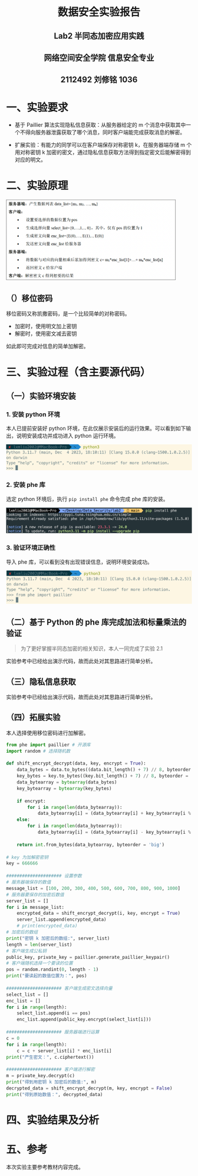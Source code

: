 # <center>**数据安全实验报告**</center>

## <center>**Lab2 半同态加密应用实践**</center>

## <center> **网络空间安全学院 信息安全专业**</center>

## <center> **2112492 刘修铭 1036**</center>

# 一、实验要求

* 基于 Paillier 算法实现隐私信息获取：从服务器给定的 m 个消息中获取其中一个不得向服务器泄露获取了哪个消息，同时客户端能完成获取消息的解密。

* 扩展实验：有能力的同学可以在客户端保存对称密钥 k，在服务器端存储 m 个用对称密钥 k 加密的密文，通过隐私信息获取方法得到指定密文后能解密得到对应的明文。




# 二、实验原理





<img src="./2112492%20%E5%88%98%E4%BF%AE%E9%93%AD%20%E5%8D%8A%E5%90%8C%E6%80%81%E5%8A%A0%E5%AF%86%E5%BA%94%E7%94%A8%E5%AE%9E%E8%B7%B5.pic/image-20240312094102380.png" alt="image-20240312094102380" style="zoom:50%;" />



## （）移位密码

移位密码又称凯撒密码，是一个比较简单的对称密码。

* 加密时，使用明文加上密钥
* 解密时，使用密文减去密钥

如此即可完成对信息的简单加解密。



# 三、实验过程（含主要源代码）

## （一）实验环境安装

### 1. 安装 python 环境

本人已提前安装好 python 环境，在此仅展示安装后的运行效果。可以看到如下输出，说明安装成功并成功进入 python 运行环境。

<img src="./2112492%20%E5%88%98%E4%BF%AE%E9%93%AD%20%E5%8D%8A%E5%90%8C%E6%80%81%E5%8A%A0%E5%AF%86%E5%BA%94%E7%94%A8%E5%AE%9E%E8%B7%B5.pic/image-20240312093041308.png" alt="image-20240312093041308" style="zoom:50%;" />

### 2. 安装 phe 库

选定 python 环境后，执行 `pip install phe` 命令完成 phe 库的安装。

<img src="./2112492%20%E5%88%98%E4%BF%AE%E9%93%AD%20%E5%8D%8A%E5%90%8C%E6%80%81%E5%8A%A0%E5%AF%86%E5%BA%94%E7%94%A8%E5%AE%9E%E8%B7%B5.pic/image-20240312093314000.png" alt="image-20240312093314000" style="zoom:50%;" />

###  3. 验证环境正确性

导入 phe 库，可以看到没有出现错误信息，说明环境安装成功。

<img src="./2112492%20%E5%88%98%E4%BF%AE%E9%93%AD%20%E5%8D%8A%E5%90%8C%E6%80%81%E5%8A%A0%E5%AF%86%E5%BA%94%E7%94%A8%E5%AE%9E%E8%B7%B5.pic/image-20240312093422108.png" alt="image-20240312093422108" style="zoom:50%;" />



## （二）基于 Python 的 phe 库完成加法和标量乘法的验证

> 为了更好掌握半同态加密的相关知识，本人一同完成了实验 2.1

实验参考中已经给出演示代码，故而此处对其思路进行简单分析。



## （三）隐私信息获取

实验参考中已经给出演示代码，故而此处对其思路进行简单分析。





## （四）拓展实验

本人选择使用移位密码进行加解密。



```python
from phe import paillier # 开源库
import random # 选择随机数

def shift_encrypt_decrypt(data, key, encrypt = True):
    data_bytes = data.to_bytes((data.bit_length() + 7) // 8, byteorder = 'big')
    key_bytes = key.to_bytes((key.bit_length() + 7) // 8, byteorder = 'big')
    data_bytearray = bytearray(data_bytes)
    key_bytearray = bytearray(key_bytes)
    
    if encrypt:
        for i in range(len(data_bytearray)):
            data_bytearray[i] = (data_bytearray[i] + key_bytearray[i % len(key_bytearray)]) % 256
    else:
        for i in range(len(data_bytearray)):
            data_bytearray[i] = (data_bytearray[i] - key_bytearray[i % len(key_bytearray)]) % 256
    
    return int.from_bytes(data_bytearray, byteorder = 'big')

# key 为加解密密钥
key = 666666

##################### 设置参数
# 服务器端保存的数值
message_list = [100, 200, 300, 400, 500, 600, 700, 800, 900, 1000]
# 服务器要保存的加密后数值
server_list = []
for i in message_list:
    encrypted_data = shift_encrypt_decrypt(i, key, encrypt = True)
    server_list.append(encrypted_data)
    # print(encrypted_data)
# 加密后的数组
print("密钥 k 加密后的数组:", server_list)
length = len(server_list)
# 客户端生成公私钥
public_key, private_key = paillier.generate_paillier_keypair()
# 客户端随机选择一个要读的位置
pos = random.randint(0, length - 1)
print("要读起的数值位置为：", pos)

##################### 客户端生成密文选择向量
select_list = []
enc_list = []
for i in range(length):
    select_list.append(i == pos)
    enc_list.append(public_key.encrypt(select_list[i]))

##################### 服务器端进行运算
c = 0
for i in range(length):
    c = c + server_list[i] * enc_list[i]
print("产生密文：", c.ciphertext())

##################### 客户端进行解密
m = private_key.decrypt(c)
print("得到用密钥 k 加密后的数值:", m)
decrypted_data = shift_encrypt_decrypt(m, key, encrypt = False)
print("得到原始数值：", decrypted_data)
```




# 四、实验结果及分析




# 五、参考

本次实验主要参考教材内容完成。